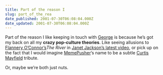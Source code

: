 ```yaml
---
title: Part of the reason I
slug: part_of_the_rea
date_published: 2001-07-30T06:08:04.000Z
date_updated: 2001-07-30T06:08:04.000Z
---
```


Part of the reason I like keeping in touch with [George](http://www.allaboutgeorge.com) is because he’s got my back on all my **crazy pop-culture theories**. Like seeing allusions to [Flannery O’Connor’s](http://library.gcsu.edu/~sc/foc.html)*The River* in [Janet Jackson’s latest video](http://www.launch.com/musicvideos/view/not_start/1,,1079919~1057,00.html), or pick up on the fact that I would imagine [MemePusher](/index.php?blogarch/2001_07_01_archive.php#4773105)‘s name to be a subtle [Curtis Mayfield](http://curtismayfield.cjb.net/) tribute.

Or, maybe we’re both just nuts.
